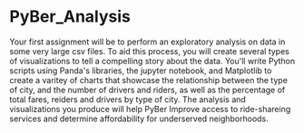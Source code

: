 # PyBer_Analysis

Your first assignment will be to perform an exploratory analysis on data in some very large csv files. To aid this process, you will create several types of visualizations to tell a compelling story about the data. You'll write Python scripts using Panda's libraries, the jupyter notebook, and Matplotlib to create a varitey of charts that showcase the relationship between the type of city, and the number of drivers and riders, as well as the percentage of total fares, reiders and drivers by type of city. The analysis and visualizations you produce will help PyBer Improve access to ride-shareing services and determine affordability for underserved neighborhoods.
